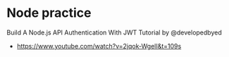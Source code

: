 # Node practice

Build A Node.js API Authentication With JWT Tutorial by @developedbyed

- https://www.youtube.com/watch?v=2jqok-WgelI&t=109s
